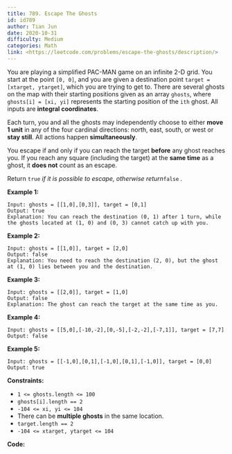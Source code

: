 ```yaml
---
title: 789. Escape The Ghosts
id: id789
author: Tian Jun
date: 2020-10-31
difficulty: Medium
categories: Math
link: <https://leetcode.com/problems/escape-the-ghosts/description/>
---
```


You are playing a simplified PAC-MAN game on an infinite 2-D grid. You start
at the point `[0, 0]`, and you are given a destination point `target =
[xtarget, ytarget]`, which you are trying to get to. There are several ghosts
on the map with their starting positions given as an array `ghosts`, where
`ghosts[i] = [xi, yi]` represents the starting position of the `ith` ghost.
All inputs are **integral coordinates**.

Each turn, you and all the ghosts may independently choose to either **move 1
unit** in any of the four cardinal directions: north, east, south, or west or
**stay still**. All actions happen **simultaneously**.

You escape if and only if you can reach the target **before** any ghost
reaches you. If you reach any square (including the target) at the **same
time** as a ghost, it **does not** count as an escape.

Return `true` _if it is possible to escape, otherwise return_`false` _._



**Example 1:**
            
	Input: ghosts = [[1,0],[0,3]], target = [0,1]    
	Output: true    
	Explanation: You can reach the destination (0, 1) after 1 turn, while the ghosts located at (1, 0) and (0, 3) cannot catch up with you.    

**Example 2:**
            
	Input: ghosts = [[1,0]], target = [2,0]    
	Output: false    
	Explanation: You need to reach the destination (2, 0), but the ghost at (1, 0) lies between you and the destination.    

**Example 3:**
            
	Input: ghosts = [[2,0]], target = [1,0]    
	Output: false    
	Explanation: The ghost can reach the target at the same time as you.    

**Example 4:**
            
	Input: ghosts = [[5,0],[-10,-2],[0,-5],[-2,-2],[-7,1]], target = [7,7]    
	Output: false    

**Example 5:**
            
	Input: ghosts = [[-1,0],[0,1],[-1,0],[0,1],[-1,0]], target = [0,0]    
	Output: true    



**Constraints:**

  * `1 <= ghosts.length <= 100`
  * `ghosts[i].length == 2`
  * `-104 <= xi, yi <= 104`
  * There can be **multiple ghosts** in the same location.
  * `target.length == 2`
  * `-104 <= xtarget, ytarget <= 104`


**Code:**
